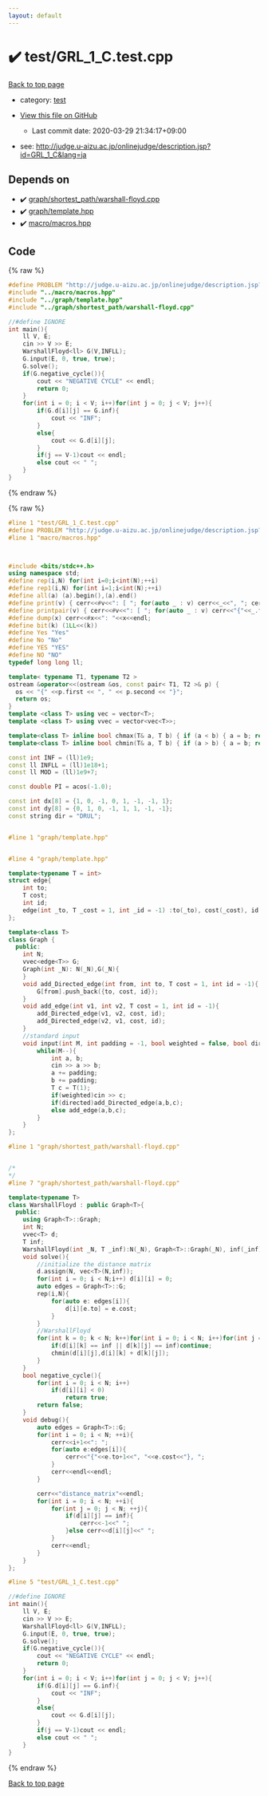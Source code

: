```yaml
---
layout: default
---
```


<!-- mathjax config similar to math.stackexchange -->
<script type="text/javascript" async
  src="https://cdnjs.cloudflare.com/ajax/libs/mathjax/2.7.5/MathJax.js?config=TeX-MML-AM_CHTML">
</script>
<script type="text/x-mathjax-config">
  MathJax.Hub.Config({
    TeX: { equationNumbers: { autoNumber: "AMS" }},
    tex2jax: {
      inlineMath: [ ['$','$'] ],
      processEscapes: true
    },
    "HTML-CSS": { matchFontHeight: false },
    displayAlign: "left",
    displayIndent: "2em"
  });
</script>

<script type="text/javascript" src="https://cdnjs.cloudflare.com/ajax/libs/jquery/3.4.1/jquery.min.js"></script>
<script src="https://cdn.jsdelivr.net/npm/jquery-balloon-js@1.1.2/jquery.balloon.min.js" integrity="sha256-ZEYs9VrgAeNuPvs15E39OsyOJaIkXEEt10fzxJ20+2I=" crossorigin="anonymous"></script>
<script type="text/javascript" src="../../assets/js/copy-button.js"></script>
<link rel="stylesheet" href="../../assets/css/copy-button.css" />


# :heavy_check_mark: test/GRL_1_C.test.cpp

<a href="../../index.html">Back to top page</a>

* category: <a href="../../index.html#098f6bcd4621d373cade4e832627b4f6">test</a>
* <a href="{{ site.github.repository_url }}/blob/master/test/GRL_1_C.test.cpp">View this file on GitHub</a>
    - Last commit date: 2020-03-29 21:34:17+09:00


* see: <a href="http://judge.u-aizu.ac.jp/onlinejudge/description.jsp?id=GRL_1_C&lang=ja">http://judge.u-aizu.ac.jp/onlinejudge/description.jsp?id=GRL_1_C&lang=ja</a>


## Depends on

* :heavy_check_mark: <a href="../../library/graph/shortest_path/warshall-floyd.cpp.html">graph/shortest_path/warshall-floyd.cpp</a>
* :heavy_check_mark: <a href="../../library/graph/template.hpp.html">graph/template.hpp</a>
* :heavy_check_mark: <a href="../../library/macro/macros.hpp.html">macro/macros.hpp</a>


## Code

<a id="unbundled"></a>
{% raw %}
```cpp
#define PROBLEM "http://judge.u-aizu.ac.jp/onlinejudge/description.jsp?id=GRL_1_C&lang=ja"
#include "../macro/macros.hpp"
#include "../graph/template.hpp"
#include "../graph/shortest_path/warshall-floyd.cpp"

//#define IGNORE
int main(){
    ll V, E;
    cin >> V >> E;
    WarshallFloyd<ll> G(V,INFLL);
    G.input(E, 0, true, true);
    G.solve();
    if(G.negative_cycle()){
        cout << "NEGATIVE CYCLE" << endl;
        return 0;
    }
    for(int i = 0; i < V; i++)for(int j = 0; j < V; j++){
        if(G.d[i][j] == G.inf){
            cout << "INF";
        }
        else{
            cout << G.d[i][j];
        }
        if(j == V-1)cout << endl;
        else cout << " ";
    }
}
```
{% endraw %}

<a id="bundled"></a>
{% raw %}
```cpp
#line 1 "test/GRL_1_C.test.cpp"
#define PROBLEM "http://judge.u-aizu.ac.jp/onlinejudge/description.jsp?id=GRL_1_C&lang=ja"
#line 1 "macro/macros.hpp"



#include <bits/stdc++.h>
using namespace std;
#define rep(i,N) for(int i=0;i<int(N);++i)
#define rep1(i,N) for(int i=1;i<int(N);++i)
#define all(a) (a).begin(),(a).end()
#define print(v) { cerr<<#v<<": [ "; for(auto _ : v) cerr<<_<<", "; cerr<<"]"<<endl; }
#define printpair(v) { cerr<<#v<<": [ "; for(auto _ : v) cerr<<"{"<<_.first<<","<<_.second<<"}"<<", "; cerr<<"]"<<endl; }
#define dump(x) cerr<<#x<<": "<<x<<endl;
#define bit(k) (1LL<<(k))
#define Yes "Yes"
#define No "No"
#define YES "YES"
#define NO "NO"
typedef long long ll;

template< typename T1, typename T2 >
ostream &operator<<(ostream &os, const pair< T1, T2 >& p) {
  os << "{" <<p.first << ", " << p.second << "}";
  return os;
}
template <class T> using vec = vector<T>;
template <class T> using vvec = vector<vec<T>>;

template<class T> inline bool chmax(T& a, T b) { if (a < b) { a = b; return true; } return false; }
template<class T> inline bool chmin(T& a, T b) { if (a > b) { a = b; return true; } return false; }

const int INF = (ll)1e9;
const ll INFLL = (ll)1e18+1;
const ll MOD = (ll)1e9+7;

const double PI = acos(-1.0);

const int dx[8] = {1, 0, -1, 0, 1, -1, -1, 1};
const int dy[8] = {0, 1, 0, -1, 1, 1, -1, -1};
const string dir = "DRUL";


#line 1 "graph/template.hpp"


#line 4 "graph/template.hpp"

template<typename T = int>
struct edge{
    int to;
    T cost;
    int id;
    edge(int _to, T _cost = 1, int _id = -1) :to(_to), cost(_cost), id(_id) {}
};

template<class T>
class Graph {
  public:
    int N;
    vvec<edge<T>> G;
    Graph(int _N): N(_N),G(_N){
    }
    void add_Directed_edge(int from, int to, T cost = 1, int id = -1){
        G[from].push_back({to, cost, id});
    }
    void add_edge(int v1, int v2, T cost = 1, int id = -1){
        add_Directed_edge(v1, v2, cost, id);
        add_Directed_edge(v2, v1, cost, id);
    }
    //standard input
    void input(int M, int padding = -1, bool weighted = false, bool directed = false){
        while(M--){
            int a, b;
            cin >> a >> b;
            a += padding;
            b += padding;
            T c = T(1);
            if(weighted)cin >> c;
            if(directed)add_Directed_edge(a,b,c);
            else add_edge(a,b,c);
        }
    }
};

#line 1 "graph/shortest_path/warshall-floyd.cpp"


/*
*/
#line 7 "graph/shortest_path/warshall-floyd.cpp"

template<typename T>
class WarshallFloyd : public Graph<T>{
  public:
    using Graph<T>::Graph;
    int N;
    vvec<T> d;
    T inf;
    WarshallFloyd(int _N, T _inf):N(_N), Graph<T>::Graph(_N), inf(_inf), d(_N,vec<T>(_N,_inf)){}
    void solve(){
        //initialize the distance matrix
        d.assign(N, vec<T>(N,inf));
        for(int i = 0; i < N;i++) d[i][i] = 0;
        auto edges = Graph<T>::G;
        rep(i,N){
            for(auto e: edges[i]){
                d[i][e.to] = e.cost;
            }
        }
        //WarshallFloyd
        for(int k = 0; k < N; k++)for(int i = 0; i < N; i++)for(int j = 0; j < N; j++){
            if(d[i][k] == inf || d[k][j] == inf)continue;
            chmin(d[i][j],d[i][k] + d[k][j]);
        }
    }
    bool negative_cycle(){
        for(int i = 0; i < N; i++)
            if(d[i][i] < 0)
                return true;
        return false;
    }
    void debug(){
        auto edges = Graph<T>::G;
        for(int i = 0; i < N; ++i){
            cerr<<i+1<<": ";
            for(auto e:edges[i]){
                cerr<<"{"<<e.to+1<<", "<<e.cost<<"}, ";
            }
            cerr<<endl<<endl;
        }

        cerr<<"distance_matrix"<<endl;
        for(int i = 0; i < N; ++i){
            for(int j = 0; j < N; ++j){
                if(d[i][j] == inf){
                    cerr<<-1<<" ";
                }else cerr<<d[i][j]<<" ";
            }
            cerr<<endl;
        }
    }
};

#line 5 "test/GRL_1_C.test.cpp"

//#define IGNORE
int main(){
    ll V, E;
    cin >> V >> E;
    WarshallFloyd<ll> G(V,INFLL);
    G.input(E, 0, true, true);
    G.solve();
    if(G.negative_cycle()){
        cout << "NEGATIVE CYCLE" << endl;
        return 0;
    }
    for(int i = 0; i < V; i++)for(int j = 0; j < V; j++){
        if(G.d[i][j] == G.inf){
            cout << "INF";
        }
        else{
            cout << G.d[i][j];
        }
        if(j == V-1)cout << endl;
        else cout << " ";
    }
}

```
{% endraw %}

<a href="../../index.html">Back to top page</a>

